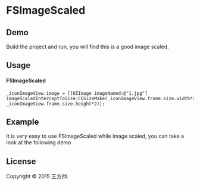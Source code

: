 FSImageScaled
=============

## Demo

Build the project and run, you will find this is a good image scaled.

## Usage
#### FSImageScaled 
    _iconImageView.image = [[UIImage imageNamed:@"1.jpg"] imageScaledInterceptToSize:CGSizeMake(_iconImageView.frame.size.width*2, _iconImageView.frame.size.height*2)];  

## Example
It is very easy to use FSImageScaled while image scaled, you can take a look at the following demo



## License
Copyright © 2015 王方帅.
